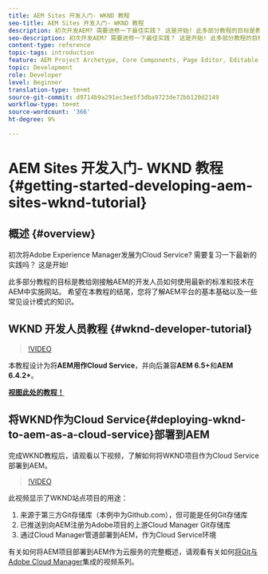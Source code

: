 ```yaml
---
title: AEM Sites 开发入门- WKND 教程
seo-title: AEM Sites 开发入门- WKND 教程
description: 初次开发AEM? 需要进修一下最佳实践？ 这是开始! 此多部分教程的目标是教给刚接触AEM的开发人员如何使用最新的标准和技术在AEM中实施网站。
seo-description: 初次开发AEM? 需要进修一下最佳实践？ 这是开始! 此多部分教程的目标是教给刚接触AEM的开发人员如何使用最新的标准和技术在AEM中实施网站。
content-type: reference
topic-tags: introduction
feature: AEM Project Archetype, Core Components, Page Editor, Editable Templates
topic: Development
role: Developer
level: Beginner
translation-type: tm+mt
source-git-commit: d9714b9a291ec3ee5f3dba9723de72bb120d2149
workflow-type: tm+mt
source-wordcount: '366'
ht-degree: 9%

---
```



# AEM Sites 开发入门- WKND 教程{#getting-started-developing-aem-sites-wknd-tutorial}

## 概述 {#overview}

初次将Adobe Experience Manager发展为Cloud Service? 需要复习一下最新的实践吗？ 这是开始!

此多部分教程的目标是教给刚接触AEM的开发人员如何使用最新的标准和技术在AEM中实施网站。 希望在本教程的结尾，您将了解AEM平台的基本基础以及一些常见设计模式的知识。

## WKND 开发人员教程 {#wknd-developer-tutorial}

>[!VIDEO](https://video.tv.adobe.com/v/30476?quality=12&learn=on)

本教程设计为将&#x200B;**AEM用作Cloud Service**，并向后兼容&#x200B;**AEM 6.5+**&#x200B;和&#x200B;**AEM 6.4.2+**。

**[视图此处的教程！](https://docs.adobe.com/content/help/en/experience-manager-learn/getting-started-wknd-tutorial-develop/overview.html)**

## 将WKND作为Cloud Service{#deploying-wknd-to-aem-as-a-cloud-service}部署到AEM

完成WKND教程后，请观看以下视频，了解如何将WKND项目作为Cloud Service部署到AEM。

>[!VIDEO](https://video.tv.adobe.com/v/30191?quality=12&learn=on)

此视频显示了WKND站点项目的用途：

1. 来源于第三方Git存储库（本例中为Github.com），但可能是任何Git存储库
2. 已推送到向AEM注册为Adobe项目的上游Cloud Manager Git存储库
3. 通过Cloud Manager管道部署到AEM，作为Cloud Service环境

有关如何将AEM项目部署到AEM作为云服务的完整概述，请观看有关如何[将Git与Adobe Cloud Manager](https://docs.adobe.com/content/help/en/experience-manager-cloud-manager/using/managing-code/setup-cloud-manager-git-integration.html)集成的视频系列。
